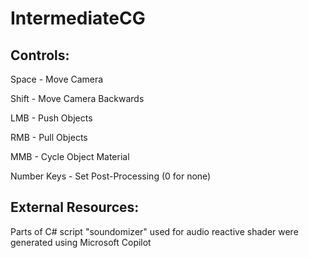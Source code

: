 # IntermediateCG
 
## Controls:

Space - Move Camera

Shift - Move Camera Backwards

LMB - Push Objects

RMB - Pull Objects

MMB - Cycle Object Material

Number Keys - Set Post-Processing (0 for none)



## External Resources:

Parts of C# script "soundomizer" used for audio reactive shader were generated using Microsoft Copilot
